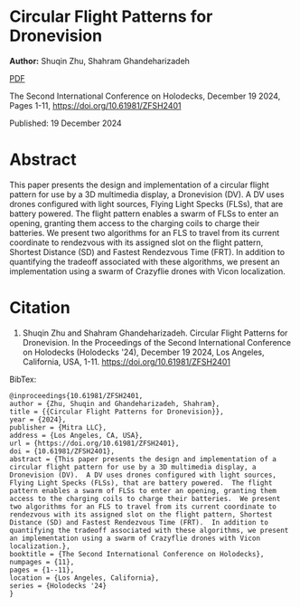 # Circular Flight Patterns for Dronevision

**Author:** Shuqin Zhu, Shahram Ghandeharizadeh

[PDF](./Dronevision.pdf)

The Second International Conference on Holodecks, December 19 2024, Pages 1-11, https://doi.org/10.61981/ZFSH2401

Published:  19 December 2024

# Abstract
This paper presents the design and implementation of a circular flight pattern for use by a 3D multimedia display, a Dronevision (DV).  A DV uses drones configured with light sources, Flying Light Specks (FLSs), that are battery powered.  The flight pattern enables a swarm of FLSs to enter an opening, granting them access to the charging coils to charge their batteries.  We present two algorithms for an FLS to travel from its current coordinate to rendezvous with its assigned slot on the flight pattern, Shortest Distance (SD) and Fastest Rendezvous Time (FRT).  In addition to quantifying the tradeoff associated with these algorithms, we present an implementation using a swarm of Crazyflie drones with Vicon localization.

# Citation

1. Shuqin Zhu and Shahram Ghandeharizadeh.  Circular Flight Patterns for Dronevision.  In the Proceedings of the Second International Conference on Holodecks (Holodecks '24), December 19 2024, Los Angeles, California, USA, 1-11.  https://doi.org/10.61981/ZFSH2401

BibTex:
```
@inproceedings{10.61981/ZFSH2401,
author = {Zhu, Shuqin and Ghandeharizadeh, Shahram},
title = {{Circular Flight Patterns for Dronevision}},
year = {2024}, 
publisher = {Mitra LLC}, 
address = {Los Angeles, CA, USA}, 
url = {https://doi.org/10.61981/ZFSH2401}, 
doi = {10.61981/ZFSH2401}, 
abstract = {This paper presents the design and implementation of a circular flight pattern for use by a 3D multimedia display, a Dronevision (DV).  A DV uses drones configured with light sources, Flying Light Specks (FLSs), that are battery powered.  The flight pattern enables a swarm of FLSs to enter an opening, granting them access to the charging coils to charge their batteries.  We present two algorithms for an FLS to travel from its current coordinate to rendezvous with its assigned slot on the flight pattern, Shortest Distance (SD) and Fastest Rendezvous Time (FRT).  In addition to quantifying the tradeoff associated with these algorithms, we present an implementation using a swarm of Crazyflie drones with Vicon localization.},
booktitle = {The Second International Conference on Holodecks}, 
numpages = {11}, 
pages = {1--11},
location = {Los Angeles, California}, 
series = {Holodecks '24} 
}
```

